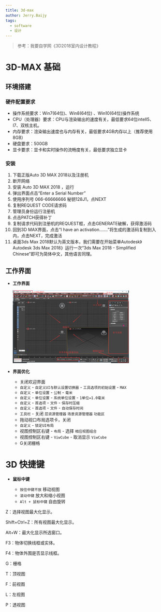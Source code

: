 ```yaml
---
title: 3d-max
author: Jerry.Baijy
tags:
  - software
  - 设计
---
```


> 参考：我要自学网《3D2018室内设计教程》

# 3D-MAX 基础

## 环境搭建

### 硬件配置要求

- 操作系统要求：Win7(64位)、Win8(64位) 、Win10(64位)操作系统
- CPU（处理器）要求：CPU与渲染输出的速度有关，最低要求64位intelI5、I7、双核主机。
- 内存要求：渲染输出速度也与内存有关，最低要求4GB内存以上（推荐使用8GB）
- 硬盘要求：500GB
- 显卡要求：显卡和实时操作的流畅度有关，最低要求独立显卡

### 安装

1. 下载正版Auto 3D MAX 2018以及注册机
2. 断开网络
3. 安装 Auto 3D MAX 2018 ，运行
4. 弹出界面点击“Enter a Serial Number”
5. 使用序列号 066-66666666 秘钥128J1，点NEXT
6. 复制REQUEST CODE请求码
7. 管理员身份运行注册机
8. 点击PATCH获得补丁
9. 复制请求代码到注册机的REQUEST框，点击GENERATE破解，获得激活码
10. 回到3D MAX界面，点击“I have an activation…….”将生成的激活码复制到入内，点击NEXT，完成激活
11. 桌面3ds Max 2018默认为英文版本，我们需要在开始菜单Autodesk》Autodesk 3ds Max 2018》运行一次“3ds Max 2018 - Simplified Chinese”即可为简体中文，其他语言同理。

## 工作界面

- **工作界面**

    <img src="assets/区域说明.png" alt="图片1" style="width: 80%;">
  
- **界面优化**

  - 关闭欢迎界面
  - `自定义` - `自定义UI与默认设置切换器` - `工具选项的初始设置` - `MAX`
  - `自定义` - `单位设置` - `公制` - `毫米`
  - `自定义` - `单位设置` - `系统单位设置` - `1单位=1.0毫米`
  - `自定义` - `首选项` - `文件` - `保存时压缩`
  - `自定义` - `首选项` - `文件` - `自动保存时间`
  - `工具栏` - 关闭 `层资源管理器` `场景资源管理器` `功能区`
  - 拖动视口布局选项卡，关闭
  - `自定义` - `锁定UI布局`
  - 视图控制区右键 - `布局` - 选择 `相应视图组合`
  - 视图控制区右键 - `ViwCube` - 取消显示 `ViwCube`
  - G关闭栅格

# 3D 快捷键

- **鼠标中键**

    - `按住中键不放` 移动视图
    - `滚动中键` 放大和缩小视图
    - `Alt + 鼠标中键` 自由旋转

Z：选择视图最大化显示。

Shift+Ctrl+Z：所有视图最大化显示。

Alt+W：最大化显示所选窗口。

F3：物体切换线框或实体。

F4：物体外围是否显示线框。

G：栅格

T：顶视图

F：前视图

L：左视图

P：透视图
